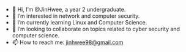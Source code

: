 - 👋 Hi, I’m @JinHwee, a year 2 undergraduate.
- 👀 I’m interested in network and computer security.
- 🌱 I’m currently learning Linux and Computer Science.
- 💞️ I’m looking to collaborate on topics related to cyber security and computer science.
- 📫 How to reach me: jinhwee98@gmail.com

<!---
JinHwee/JinHwee is a ✨ special ✨ repository because its `README.md` (this file) appears on your GitHub profile.
You can click the Preview link to take a look at your changes.
--->
